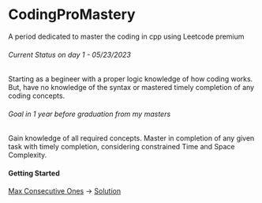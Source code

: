 # CodingProMastery
A period dedicated to master the coding in cpp using Leetcode premium

###### Current Status on day 1 - 05/23/2023
Starting as a begineer with a proper logic knowledge of how coding works. But, have no knowledge of the syntax or mastered timely completion of any coding concepts.
###### Goal in 1 year before graduation from my masters
Gain knowledge of all required concepts. Master in completion of any given task with timely completion, considering constrained Time and Space Complexity. 

#### Getting Started
[Max Consecutive Ones](https://classroom.udacity.com/courses/ud777)  -> [Solution](Arrays/maxConsecutiveOnes.cpp)


